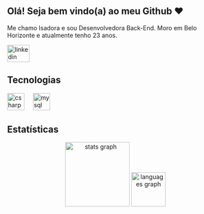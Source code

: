 ## Olá! Seja bem vindo(a) ao meu Github ❤️
Me chamo Isadora e sou Desenvolvedora Back-End. Moro em Belo Horizonte e atualmente tenho 23 anos.
<div align="left">
  <a href="www.linkedin.com/in/isadora-matos-06338327a" target="_blank">
    <img src="https://raw.githubusercontent.com/maurodesouza/profile-readme-generator/master/src/assets/icons/social/linkedin/default.svg" width="52" height="40" alt="linkedin logo"  />
  </a>
</div>

###

## Tecnologias
<div align="left">
  <img src="https://cdn.jsdelivr.net/gh/devicons/devicon/icons/csharp/csharp-original.svg" height="40" alt="csharp logo"  />
  <img width="12" />
  <img src="https://cdn.jsdelivr.net/gh/devicons/devicon/icons/mysql/mysql-original.svg" height="40" alt="mysql logo"  />
</div>

###

## Estatísticas
<div align="center">
  <img src="https://github-readme-stats.vercel.app/api?username=TheIsadoraCodes&hide_title=false&hide_rank=false&show_icons=true&include_all_commits=true&count_private=true&disable_animations=false&theme=dracula&locale=en&hide_border=false&order=1" height="150" alt="stats graph"  />
  <img src="https://github-readme-stats.vercel.app/api/top-langs?username=TheIsadoraCodes&locale=en&hide_title=false&layout=compact&card_width=320&langs_count=5&theme=dracula&hide_border=false&order=2" height="80" alt="languages graph"  />
</div>

###
